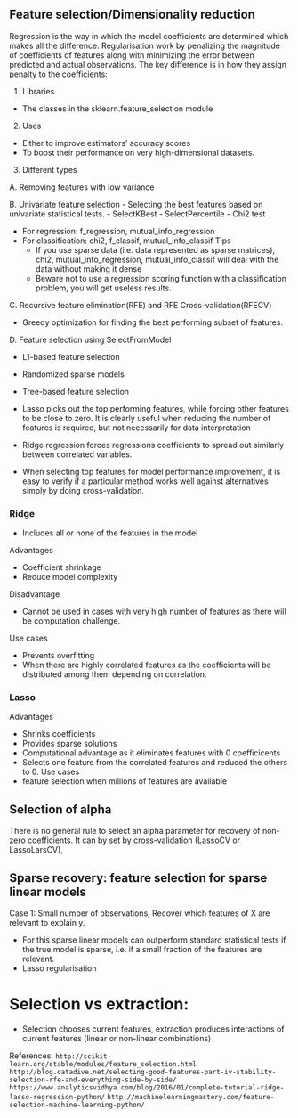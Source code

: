 ## Feature selection/Dimensionality reduction
Regression is the way in which the model coefficients are determined which makes all the difference.
Regularisation work by penalizing the magnitude of coefficients of features along with minimizing the error between predicted and actual observations. The key difference is in how they assign penalty to the coefficients:
    
1. Libraries
- The classes in the sklearn.feature_selection module
2. Uses
- Either to improve estimators’ accuracy scores
- To boost their performance on very high-dimensional datasets.
3. Different types

A. Removing features with low variance

B. Univariate feature selection
    - Selecting the best features based on univariate statistical tests.
        - SelectKBest
        - SelectPercentile
        - Chi2 test
- For regression: f_regression, mutual_info_regression
- For classification: chi2, f_classif, mutual_info_classif
    Tips
    - If you use sparse data (i.e. data represented as sparse matrices), chi2, mutual_info_regression, mutual_info_classif will deal with the data without making it dense
    - Beware not to use a regression scoring function with a classification problem, you will get useless results.

C. Recursive feature elimination(RFE) and RFE Cross-validation(RFECV)
- Greedy optimization for finding the best performing subset of features.

D. Feature selection using SelectFromModel
- L1-based feature selection
- Randomized sparse models
- Tree-based feature selection

- Lasso picks out the top performing features, while forcing other features to be close to zero. It is clearly useful when reducing the number of features is required, but not necessarily for data interpretation
- Ridge regression forces regressions coefficients to spread out similarly between correlated variables.
- When selecting top features for model performance improvement, it is easy to verify if a particular method works well against alternatives simply by doing cross-validation. 

### Ridge
- Includes all or none of the features in the model

Advantages 
- Coefficient shrinkage
- Reduce model complexity

Disadvantage
- Cannot be used in cases with very high number of features as there will be computation challenge.

Use cases
- Prevents overfitting
- When there are highly correlated features as the coefficients will be distributed among them depending on correlation.

### Lasso

Advantages
- Shrinks coefficients
- Provides sparse solutions
- Computational advantage as it eliminates features with 0 coefficicents
- Selects one feature from the correlated features and reduced the others to 0.
Use cases
- feature selection when millions of features are available

## Selection of alpha
There is no general rule to select an alpha parameter for recovery of non-zero coefficients. It can by set by cross-validation (LassoCV or LassoLarsCV),


## Sparse recovery: feature selection for sparse linear models
Case 1: Small number of observations, Recover which features of X are relevant to explain y. 
- For this sparse linear models can outperform standard statistical tests if the true model is sparse, i.e. if a small fraction of the features are relevant.
- Lasso regularisation

# Selection vs extraction: 
- Selection chooses current features, extraction produces interactions of current features (linear or non-linear combinations)

References:
`http://scikit-learn.org/stable/modules/feature_selection.html`
`http://blog.datadive.net/selecting-good-features-part-iv-stability-selection-rfe-and-everything-side-by-side/`
`https://www.analyticsvidhya.com/blog/2016/01/complete-tutorial-ridge-lasso-regression-python/`
`http://machinelearningmastery.com/feature-selection-machine-learning-python/`
